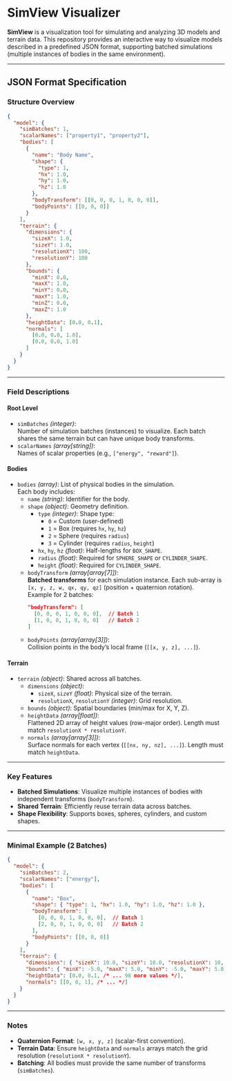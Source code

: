 # SimView Visualizer

**SimView** is a visualization tool for simulating and analyzing 3D models and terrain data. This repository provides an interactive way to visualize models described in a predefined JSON format, supporting batched simulations (multiple instances of bodies in the same environment).

---

## JSON Format Specification

### Structure Overview
```json
{
  "model": {
    "simBatches": 1,
    "scalarNames": ["property1", "property2"],
    "bodies": [
      {
        "name": "Body Name",
        "shape": {
          "type": 1,
          "hx": 1.0,
          "hy": 1.0,
          "hz": 1.0
        },
        "bodyTransform": [[0, 0, 0, 1, 0, 0, 0]],
        "bodyPoints": [[0, 0, 0]]
      }
    ],
    "terrain": {
      "dimensions": {
        "sizeX": 1.0,
        "sizeY": 1.0,
        "resolutionX": 100,
        "resolutionY": 100
      },
      "bounds": {
        "minX": 0.0,
        "maxX": 1.0,
        "minY": 0.0,
        "maxY": 1.0,
        "minZ": 0.0,
        "maxZ": 1.0
      },
      "heightData": [0.0, 0.1],
      "normals": [
        [0.0, 0.0, 1.0],
        [0.0, 0.0, 1.0]
      ]
    }
  }
}
```

---

### Field Descriptions

#### **Root Level**
- `simBatches` *(integer)*:  
  Number of simulation batches (instances) to visualize. Each batch shares the same terrain but can have unique body transforms.
- `scalarNames` *(array[string])*:  
    Names of scalar properties (e.g., `["energy", "reward"]`). 

#### **Bodies**
- `bodies` *(array)*: List of physical bodies in the simulation.  
  Each body includes:  
  - `name` *(string)*: Identifier for the body.  
  - `shape` *(object)*: Geometry definition.  
    - `type` *(integer)*: Shape type:  
      - `0` = Custom (user-defined)  
      - `1` = Box (requires `hx`, `hy`, `hz`)  
      - `2` = Sphere (requires `radius`)  
      - `3` = Cylinder (requires `radius`, `height`)  
    - `hx`, `hy`, `hz` *(float)*: Half-lengths for `BOX_SHAPE`.  
    - `radius` *(float)*: Required for `SPHERE_SHAPE` or `CYLINDER_SHAPE`.  
    - `height` *(float)*: Required for `CYLINDER_SHAPE`.  
  - `bodyTransform` *(array[array[7]])*:  
    **Batched transforms** for each simulation instance. Each sub-array is `[x, y, z, w, qx, qy, qz]` (position + quaternion rotation).  
    Example for 2 batches:  
    ```json
    "bodyTransform": [
      [0, 0, 0, 1, 0, 0, 0],  // Batch 1
      [1, 0, 0, 1, 0, 0, 0]   // Batch 2
    ]
    ```
  - `bodyPoints` *(array[array[3]])*:  
    Collision points in the body’s local frame (`[[x, y, z], ...]`).  
   

#### **Terrain**
- `terrain` *(object)*: Shared across all batches.  
  - `dimensions` *(object)*:  
    - `sizeX`, `sizeY` *(float)*: Physical size of the terrain.  
    - `resolutionX`, `resolutionY` *(integer)*: Grid resolution.  
  - `bounds` *(object)*: Spatial boundaries (min/max for X, Y, Z).  
  - `heightData` *(array[float])*:  
    Flattened 2D array of height values (row-major order). Length must match `resolutionX * resolutionY`.  
  - `normals` *(array[array[3]])*:  
    Surface normals for each vertex (`[[nx, ny, nz], ...]`). Length must match `heightData`.  

---

### Key Features
- **Batched Simulations**: Visualize multiple instances of bodies with independent transforms (`bodyTransform`).  
- **Shared Terrain**: Efficiently reuse terrain data across batches.  
- **Shape Flexibility**: Supports boxes, spheres, cylinders, and custom shapes.  

---

### Minimal Example (2 Batches)
```json
{
  "model": {
    "simBatches": 2,
    "scalarNames": ["energy"],
    "bodies": [
      {
        "name": "Box",
        "shape": { "type": 1, "hx": 1.0, "hy": 1.0, "hz": 1.0 },
        "bodyTransform": [
          [0, 0, 0, 1, 0, 0, 0],  // Batch 1
          [2, 0, 0, 1, 0, 0, 0]   // Batch 2
        ],
        "bodyPoints": [[0, 0, 0]]
      }
    ],
    "terrain": {
      "dimensions": { "sizeX": 10.0, "sizeY": 10.0, "resolutionX": 10, "resolutionY": 10 },
      "bounds": { "minX": -5.0, "maxX": 5.0, "minY": -5.0, "maxY": 5.0, "minZ": 0.0, "maxZ": 2.0 },
      "heightData": [0.0, 0.1, /* ... 98 more values */],
      "normals": [[0, 0, 1], /* ... */]
    }
  }
}
```

---

### Notes
- **Quaternion Format**: `[w, x, y, z]` (scalar-first convention).  
- **Terrain Data**: Ensure `heightData` and `normals` arrays match the grid resolution (`resolutionX * resolutionY`).  
- **Batching**: All bodies must provide the same number of transforms (`simBatches`).  
